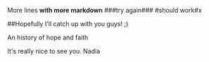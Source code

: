More lines **with more markdown**
###try again###
#should work#x

##Hopefully I'll catch up with you guys! ;)

An history of hope and faith 

It's really nice to see you. Nadia
